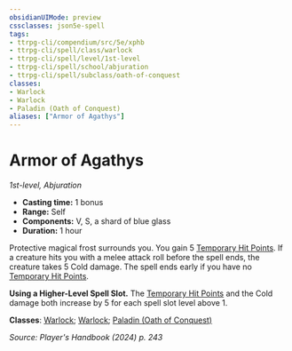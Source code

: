 ```yaml
---
obsidianUIMode: preview
cssclasses: json5e-spell
tags:
- ttrpg-cli/compendium/src/5e/xphb
- ttrpg-cli/spell/class/warlock
- ttrpg-cli/spell/level/1st-level
- ttrpg-cli/spell/school/abjuration
- ttrpg-cli/spell/subclass/oath-of-conquest
classes:
- Warlock
- Warlock
- Paladin (Oath of Conquest)
aliases: ["Armor of Agathys"]
---
```

# Armor of Agathys
*1st-level, Abjuration*  

- **Casting time:** 1 bonus
- **Range:** Self
- **Components:** V, S, a shard of blue glass
- **Duration:** 1 hour

Protective magical frost surrounds you. You gain 5 [Temporary Hit Points](3-Compendium/rules/variant-rules/temporary-hit-points-xphb.md). If a creature hits you with a melee attack roll before the spell ends, the creature takes 5 Cold damage. The spell ends early if you have no [Temporary Hit Points](3-Compendium/rules/variant-rules/temporary-hit-points-xphb.md).

**Using a Higher-Level Spell Slot.** The [Temporary Hit Points](3-Compendium/rules/variant-rules/temporary-hit-points-xphb.md) and the Cold damage both increase by 5 for each spell slot level above 1.

**Classes**: [Warlock](list-spells-classes-warlock); [Warlock](list-spells-classes-warlock); [Paladin (Oath of Conquest)](list-spells-classes-paladin-xphb-oath-of-conquest-xge)

*Source: Player's Handbook (2024) p. 243*